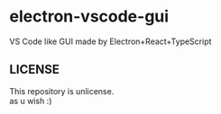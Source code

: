 # electron-vscode-gui
VS Code like GUI made by Electron+React+TypeScript

## LICENSE
This repository is unlicense.  
as u wish :)
